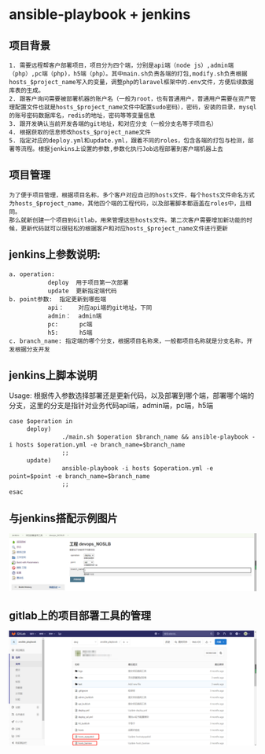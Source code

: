 # ansible-playbook + jenkins 
## 项目背景
```
1. 需要远程帮客户部署项目，项目分为四个端，分别是api端（node js）,admin端（php）,pc端（php)，h5端（php）。其中main.sh负责各端的打包,modify.sh负责根据hosts_$project_name写入的变量，调整php的laravel框架中的.env文件，方便后续数据库表的生成。
2. 跟客户询问需要被部署机器的账户名（一般为root，也有普通用户，普通用户需要在资产管理配置文件也就是hosts_$project_name文件中配置sudo密码），密码，安装的目录，mysql的账号密码数据库名，redis的地址，密码等等变量信息
3. 跟开发确认当前开发各端的git地址，和对应分支（一般分支名等于项目名）
4. 根据获取的信息修改hosts_$project_name文件
5. 指定对应的deploy.yml和update.yml，跟着不同的roles，包含各端的打包与检测，部署等流程。根据jenkins上设置的参数,参数化执行Job远程部署到客户端机器上去
```


## 项目管理
``` 
为了便于项目管理，根据项目名称，多个客户对应自己的hosts文件，每个hosts文件命名方式为hosts_$project_name，其他四个端的工程代码，以及部署脚本都涵盖在roles中，且相同。 
那么就新创建一个项目到Gitlab，用来管理这些hosts文件。第二次客户需要增加新功能的时候，更新代码就可以很轻松的根据客户和对应hosts_$project_name文件进行更新
```

## jenkins上参数说明: 
```
a. operation:
           deploy  用于项目第一次部署
           update  更新指定端代码
b. point参数:  指定更新到哪些端
           api：    对应api端的git地址，下同
           admin：  admin端
           pc:      pc端
           h5:      h5端
c. branch_name: 指定端的哪个分支，根据项目名称来，一般都项目名称就是分支名称，开发根据分支开发
```


## jenkins上脚本说明 
   Usage: 
   根据传入参数选择部署还是更新代码，以及部署到哪个端，部署哪个端的分支，这里的分支是指针对业务代码api端，admin端，pc端，h5端
```
case $operation in
     deploy)
               ./main.sh $operation $branch_name && ansible-playbook -i hosts $operation.yml -e branch_name=$branch_name
               ;;
     update)
               ansible-playbook -i hosts $operation.yml -e point=$point -e branch_name=$branch_name
               ;;
esac
```



## 与jenkins搭配示例图片
![image](https://github.com/herrywen-nanj/ansible-playbook/blob/master/12.png)


## gitlab上的项目部署工具的管理
![image](https://github.com/herrywen-nanj/ansible-playbook/blob/master/13.png)
